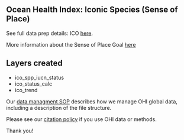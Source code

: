 ## Ocean Health Index: Iconic Species (Sense of Place)

See full data prep details: ICO [here](http://ohi-science.github.io/ohiprep_v2020/globalprep/ico/v2020/ico_data_prep.html).

More information about the Sense of Place Goal [here](https://ohi-science.org/goals/#sense-of-place)

## Layers created
* ico_spp_iucn_status
* ico_status_calc
* ico_trend

Our [data managment SOP](https://rawgit.com/OHI-Science/ohiprep/master/src/dataOrganization_SOP.html) describes how we manage OHI global data, including a description of the file structure.

Please see our [citation policy](http://ohi-science.org/citation-policy/) if you use OHI data or methods.

Thank you!

